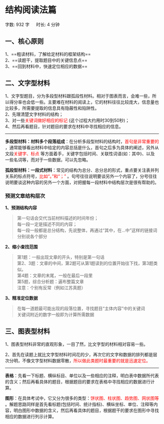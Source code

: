 # 结构阅读法篇[](https://sakib.local/资料分析/结构阅读法.html#结构阅读法篇)

 字数: 932 字   时长: 4 分钟



## 一、核心原则[](https://sakib.local/资料分析/结构阅读法.html#一、核心原则)

1、==粗读材料，了解给定材料的框架结构==  
 2、==读题干，提取题目中的关键信息点==  
 3、==回到材料中，快速定位相应的数据==

## 二、文字型材料[](https://sakib.local/资料分析/结构阅读法.html#二、文字型材料)

1、文字型题目，分为多段型材料跟孤段性材料。相对于图表而言，会难一些，所以得分率也会低一些。主要难在材料的阅读上，它的材料往往比较庞大，信息量也比较多，所需要提取的信息具有隐蔽性和陷阱性。  
 2、先理清楚文字材料的结构；  
 3、对一些<font color="red">关键词做好相应的标记 </font>(这个过程大约用时30到50秒)；  
 4、然后再看题目，针对题目的要求在材料中寻找相应的信息。  

------

 **多段型材料：材料多个段落组成**：在分析多段型材料的结构时，<font color="red">首句是非常重要的 </font>，通常能够看出材料中给定的内容总括是什么，首句之后多为具体的阐述，另外从文段<font color="red">关键字、标点 </font>等方面着手，关键字包括时间、关联性词语(如：其中)、以及一些名词等，而对于一些数据，可以先忽略。  
 
 **孤段型材料：一段式材料**：常见的结构为总分、总分总的形式，重点要关注表并列关系的标点符号，<font color="red">比如“。”和“；” </font>。句号往往说明要谈另外一个内容了，分号往往说明要谈这种内容的另外一个方面，对把握每一段材料中结构层次是很有帮助的。

### 预测文章结构层次[](https://sakib.local/资料分析/结构阅读法.html#预测文章结构层次)

 **1、预测结构内容**

> 第一句话会交代当前材料描述的时间年份；  
> 每一段一定是描述不同的内容；  
> 每一段一般都是总分结构，先说整体，再通过“其中，在...中”这样的链接词分别说各个部分

 **2、缩小查找范围**

> 第1题：一般出现文章的开头，特别是第一句话  
> 第2、3题：文章的中间，第2题可从第1题读到的位置开始往下找，第3题类似。  
> 第4题：文章的末尾，一般在最后一段里  
> 第5题，综合分析题：遍布整篇文章  
> 注意：个别有反常（例如江苏真题）

 **3、精准定位数据**

> 在每一道题最可能出现的段落位置，寻找题目“主体内容”中的关键词  
> 关键词附近的数字一般即为计算所需数据

## 三、图表型材料[](https://sakib.local/资料分析/结构阅读法.html#三、图表型材料)

 1、图表型材料非常的直观形象，一目了然，比文字型的材料相对容易一些。
   
 2、首先在读题上就比文字型材料时间花的少，再次它的文字和数据的排列都是层次分明，不像文字型材料数据零散，<font color="red">所以做此类题时最重要的就是迅速定位。 </font>

------

 **表格**：先看一下标题、横纵标目、单位以及一些相应的注释，明白表中数据所代表的含义；然后再看具体的题目，根据题目的要求在表格中寻找相应的数据进行计算。  
 
 **图形**：在具体考试中，它又分为很多的类型：<font color="red">饼状图、柱状图、趋势图、网状图等 </font>。解题思路同样是首先看标题(包括时间、统计指标)、横纵坐标、单位、注释等内容，明白图形中数据的含义，然后再看具体的题目，根据题干的要求在图形中寻找相应的数据进行列示计算。